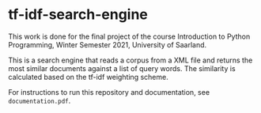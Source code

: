 # tf-idf-search-engine

This work is done for the final project of the course Introduction to Python Programming, Winter Semester 2021, University of Saarland.

This is a search engine that reads a corpus from a XML file and returns the most similar documents against a list of query words. The similarity is
calculated based on the tf-idf weighting scheme.

For instructions to run this repository and documentation, see `documentation.pdf`. 

